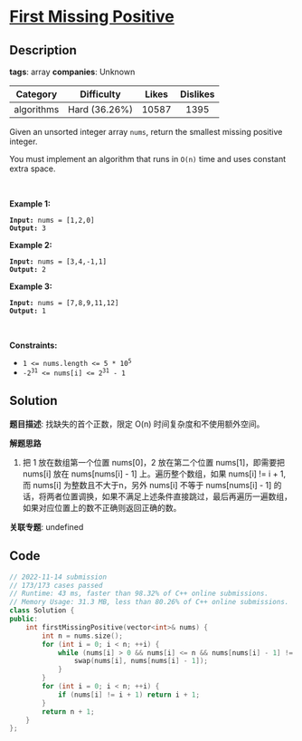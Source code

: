 # [First Missing Positive](https://leetcode.com/problems/first-missing-positive/description/)

## Description

**tags**: array
**companies**: Unknown

|  Category  |  Difficulty   | Likes | Dislikes |
| :--------: | :-----------: | :---: | :------: |
| algorithms | Hard (36.26%) | 10587 |   1395   |

<p>Given an unsorted integer array <code>nums</code>, return the smallest missing positive integer.</p>

<p>You must implement an algorithm that runs in <code>O(n)</code> time and uses constant extra space.</p>

<p>&nbsp;</p>
<p><strong>Example 1:</strong></p>
<pre><code><strong>Input:</strong> nums = [1,2,0]
<strong>Output:</strong> 3</code></pre><p><strong>Example 2:</strong></p>
<pre><code><strong>Input:</strong> nums = [3,4,-1,1]
<strong>Output:</strong> 2</code></pre><p><strong>Example 3:</strong></p>
<pre><code><strong>Input:</strong> nums = [7,8,9,11,12]
<strong>Output:</strong> 1</code></pre>
<p>&nbsp;</p>
<p><strong>Constraints:</strong></p>

<ul>
  <li><code>1 &lt;= nums.length &lt;= 5 * 10<sup>5</sup></code></li>
  <li><code>-2<sup>31</sup> &lt;= nums[i] &lt;= 2<sup>31</sup> - 1</code></li>
</ul>

## Solution

**题目描述**: 找缺失的首个正数，限定 O(n) 时间复杂度和不使用额外空间。

**解题思路**

1. 把 1 放在数组第一个位置 nums[0]，2 放在第二个位置 nums[1]，即需要把 nums[i] 放在 nums[nums[i] - 1] 上。遍历整个数组，如果 nums[i] != i + 1, 而 nums[i] 为整数且不大于n，另外 nums[i] 不等于 nums[nums[i] - 1] 的话，将两者位置调换，如果不满足上述条件直接跳过，最后再遍历一遍数组，如果对应位置上的数不正确则返回正确的数。

**关联专题**: undefined

## Code

```cpp
// 2022-11-14 submission
// 173/173 cases passed
// Runtime: 43 ms, faster than 98.32% of C++ online submissions.
// Memory Usage: 31.3 MB, less than 80.26% of C++ online submissions.
class Solution {
public:
    int firstMissingPositive(vector<int>& nums) {
        int n = nums.size();
        for (int i = 0; i < n; ++i) {
            while (nums[i] > 0 && nums[i] <= n && nums[nums[i] - 1] != nums[i]) {
                swap(nums[i], nums[nums[i] - 1]);
            }
        }
        for (int i = 0; i < n; ++i) {
            if (nums[i] != i + 1) return i + 1;
        }
        return n + 1;
    }
};
```
